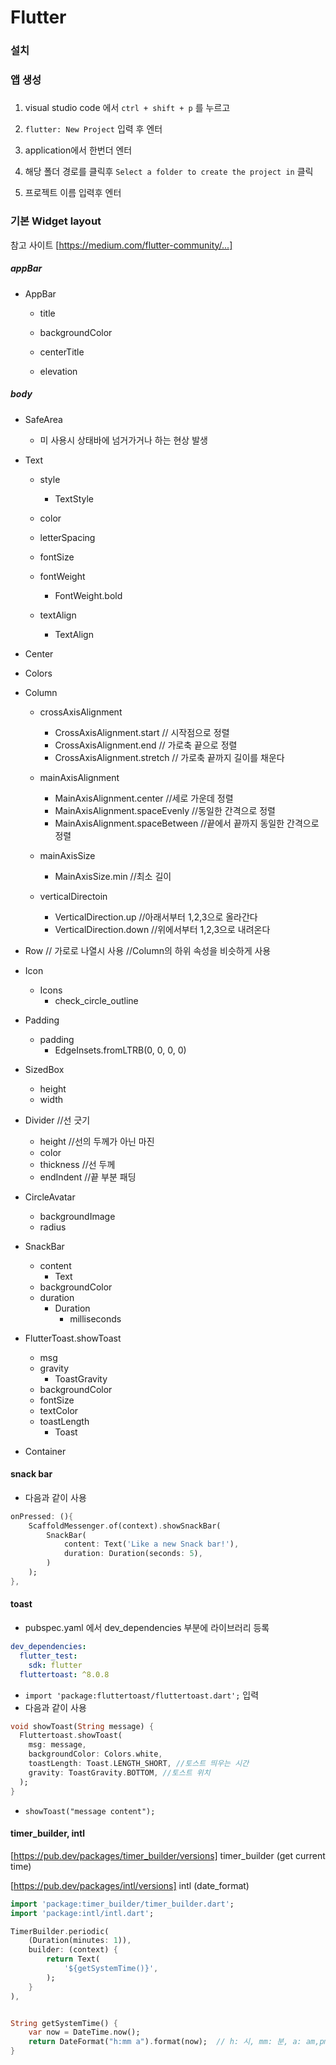 # Flutter



### 설치











### 앱 생성

##### 

1. visual studio code 에서 `ctrl + shift + p` 를 누르고

2. `flutter: New Project` 입력 후 엔터

3. application에서 한번더 엔터
4. 해당 폴더 경로를 클릭후 `Select a folder to create the project in` 클릭
5. 프로젝트 이름 입력후 엔터







### 기본 Widget layout

참고 사이트 [https://medium.com/flutter-community/...]



##### appBar

- AppBar

  - title

  - backgroundColor

  - centerTitle

  - elevation



##### body

- SafeArea
  - 미 사용시 상태바에 넘거가거나 하는 현상 발생

- Text

  - style
    - TextStyle

  - color

  - letterSpacing

  - fontSize

  - fontWeight
    - FontWeight.bold
  - textAlign
    - TextAlign



- Center



- Colors



- Column

  - crossAxisAlignment
    - CrossAxisAlignment.start // 시작점으로 정렬
    - CrossAxisAlignment.end // 가로축 끝으로 정렬
    - CrossAxisAlignment.stretch // 가로축 끝까지 길이를 채운다

  - mainAxisAlignment
    - MainAxisAlignment.center //세로 가운데 정렬
    - MainAxisAlignment.spaceEvenly //동일한 간격으로 정렬
    - MainAxisAlignment.spaceBetween //끝에서 끝까지 동일한 간격으로 정렬
  - mainAxisSize
    - MainAxisSize.min //최소 길이
  - verticalDirectoin
    - VerticalDirection.up  //아래서부터 1,2,3으로 올라간다
    - VerticalDirection.down //위에서부터 1,2,3으로 내려온다



- Row // 가로로 나열시 사용  //Column의 하위 속성을 비슷하게 사용



- Icon
  - Icons
    - check_circle_outline



- Padding
  - padding
    - EdgeInsets.fromLTRB(0, 0, 0, 0)



- SizedBox
  - height
  - width



- Divider //선 긋기
  - height //선의 두께가 아닌 마진
  - color
  - thickness //선 두께
  - endIndent //끝 부분 패딩



- CircleAvatar
  - backgroundImage
  - radius



- SnackBar
  - content
    - Text
  - backgroundColor
  - duration
    - Duration
      - milliseconds



- FlutterToast.showToast
  - msg
  - gravity
    - ToastGravity
  - backgroundColor
  - fontSize
  - textColor
  - toastLength
    - Toast



- Container





#### snack bar

- 다음과 같이 사용

```snackbar.dart
onPressed: (){
    ScaffoldMessenger.of(context).showSnackBar(
        SnackBar(
            content: Text('Like a new Snack bar!'),
            duration: Duration(seconds: 5),
        )
    );
},
```





#### toast

- pubspec.yaml 에서 dev_dependencies 부분에 라이브러리 등록

```pubspec.yaml
dev_dependencies:
  flutter_test:
    sdk: flutter
  fluttertoast:	^8.0.8
```

- `import 'package:fluttertoast/fluttertoast.dart';` 입력
- 다음과 같이 사용

```toast.dart
void showToast(String message) {
  Fluttertoast.showToast(
    msg: message,
    backgroundColor: Colors.white,
    toastLength: Toast.LENGTH_SHORT, //토스트 띄우는 시간
    gravity: ToastGravity.BOTTOM, //토스트 위치
  );
}
```



- `showToast("message content");`







#### timer_builder, intl

[https://pub.dev/packages/timer_builder/versions] timer_builder (get current time)

[https://pub.dev/packages/intl/versions] intl (date_format)

```main.dart
import 'package:timer_builder/timer_builder.dart';
import 'package:intl/intl.dart';

TimerBuilder.periodic(
	(Duration(minutes: 1)),
	builder: (context) {
		return Text(
			'${getSystemTime()}',
		);
	}
),


String getSystemTime() {
    var now = DateTime.now();
    return DateFormat("h:mm a").format(now);  // h: 시, mm: 분, a: am,pm
}
```



